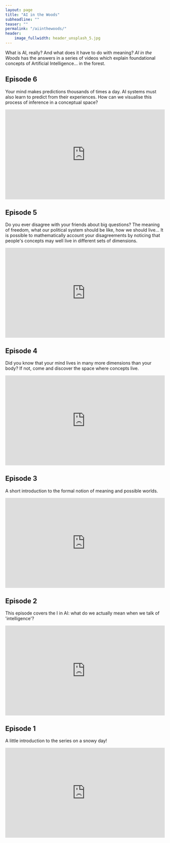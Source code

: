 ```yaml
---
layout: page
title: "AI in the Woods"
subheadline: ""
teaser: ""
permalink: "/aiinthewoods/"
header:
    image_fullwidth: header_unsplash_5.jpg
---
```


What is AI, really? And what does it have to do with meaning? *AI in the Woods* has the answers in a series of videos which explain foundational concepts of Artificial Intelligence... in the forest.


## Episode 6

Your mind makes predictions thousands of times a day. AI systems must also learn to predict from their experiences. How can we visualise this process of inference in a conceptual space?

<div style="padding:56.25% 0 0 0;position:relative;"><iframe src="https://player.vimeo.com/video/842481637?h=ad31e6cdf4&amp;badge=0&amp;autopause=0&amp;player_id=0&amp;app_id=58479" frameborder="0" allow="autoplay; fullscreen; picture-in-picture" allowfullscreen style="position:absolute;top:0;left:0;width:100%;height:100%;" title="AI in the woods - on inference"></iframe></div><script src="https://player.vimeo.com/api/player.js"></script>


## Episode 5

Do you ever disagree with your friends about big questions? The meaning of freedom, what our political system should be like, how we should live... It is possible to mathematically account your disagreements by noticing that people's concepts may well live in different sets of dimensions.

<div style="padding:56.25% 0 0 0;position:relative;"><iframe src="https://player.vimeo.com/video/807056304?badge=0&amp;autopause=0&amp;player_id=0&amp;app_id=58479" frameborder="0" allow="autoplay; fullscreen; picture-in-picture" allowfullscreen style="position:absolute;top:0;left:0;width:100%;height:100%;" title="AI in the woods - multidimensionality and perspectives"></iframe></div><script src="https://player.vimeo.com/api/player.js"></script>


## Episode 4

Did you know that your mind lives in many more dimensions than your body? If not, come and discover the space where concepts live.

<div style="padding:56.25% 0 0 0;position:relative;"><iframe src="https://player.vimeo.com/video/791889077?h=785d19ed9c&amp;badge=0&amp;autopause=0&amp;player_id=0&amp;app_id=58479" frameborder="0" allow="autoplay; fullscreen; picture-in-picture" allowfullscreen style="position:absolute;top:0;left:0;width:100%;height:100%;" title="AI in the woods - thinking in space"></iframe></div><script src="https://player.vimeo.com/api/player.js"></script>

## Episode 3

A short introduction to the formal notion of meaning and possible worlds.

<div style="padding:56.25% 0 0 0;position:relative;"><iframe src="https://player.vimeo.com/video/785994052?h=6689a21e40&amp;badge=0&amp;autopause=0&amp;player_id=0&amp;app_id=58479" frameborder="0" allow="autoplay; fullscreen; picture-in-picture" allowfullscreen style="position:absolute;top:0;left:0;width:100%;height:100%;" title="AI in the woods - meaning, language and worlds"></iframe></div><script src="https://player.vimeo.com/api/player.js"></script>

## Episode 2

This episode covers the I in AI: what do we actually mean when we talk of 'intelligence'?

<div style="padding:56.25% 0 0 0;position:relative;"><iframe src="https://player.vimeo.com/video/785980963?h=442743e803&amp;badge=0&amp;autopause=0&amp;player_id=0&amp;app_id=58479" frameborder="0" allow="autoplay; fullscreen; picture-in-picture" allowfullscreen style="position:absolute;top:0;left:0;width:100%;height:100%;" title="AI in the woods - what is intelligence?"></iframe></div><script src="https://player.vimeo.com/api/player.js"></script>

## Episode 1

A little introduction to the series on a snowy day!

<div style="padding:56.25% 0 0 0;position:relative;"><iframe src="https://player.vimeo.com/video/785975640?h=92dba22ea4&amp;badge=0&amp;autopause=0&amp;player_id=0&amp;app_id=58479" frameborder="0" allow="autoplay; fullscreen; picture-in-picture" allowfullscreen style="position:absolute;top:0;left:0;width:100%;height:100%;" title="AI in the woods - introduction"></iframe></div><script src="https://player.vimeo.com/api/player.js"></script>
